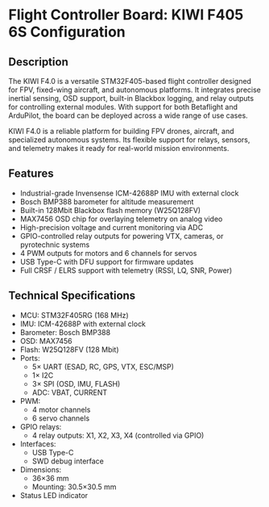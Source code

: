 # Flight Controller Board: KIWI F405 6S Configuration

## Description

The KIWI F4.0 is a versatile STM32F405-based flight controller designed for FPV, fixed-wing aircraft, and autonomous
platforms. It integrates precise inertial sensing, OSD support, built-in Blackbox logging, and relay outputs for
controlling external modules. With support for both Betaflight and ArduPilot, the board can be deployed across a wide
range of use cases.

KIWI F4.0 is a reliable platform for building FPV drones, aircraft, and specialized autonomous systems. Its flexible
support for relays, sensors, and telemetry makes it ready for real-world mission environments.

## Features

- Industrial-grade Invensense ICM-42688P IMU with external clock
- Bosch BMP388 barometer for altitude measurement
- Built-in 128Mbit Blackbox flash memory (W25Q128FV)
- MAX7456 OSD chip for overlaying telemetry on analog video
- High-precision voltage and current monitoring via ADC
- GPIO-controlled relay outputs for powering VTX, cameras, or pyrotechnic systems
- 4 PWM outputs for motors and 6 channels for servos
- USB Type-C with DFU support for firmware updates
- Full CRSF / ELRS support with telemetry (RSSI, LQ, SNR, Power)

## Technical Specifications

- MCU: STM32F405RG (168 MHz)
- IMU: ICM-42688P with external clock
- Barometer: Bosch BMP388
- OSD: MAX7456
- Flash: W25Q128FV (128 Mbit)
- Ports:
    - 5× UART (ESAD, RC, GPS, VTX, ESC/MSP)
    - 1× I2C
    - 3× SPI (OSD, IMU, FLASH)
    - ADC: VBAT, CURRENT
- PWM:
    - 4 motor channels
    - 6 servo channels
- GPIO relays:
    - 4 relay outputs: X1, X2, X3, X4 (controlled via GPIO)
- Interfaces:
    - USB Type-C
    - SWD debug interface
- Dimensions:
    - 36×36 mm
    - Mounting: 30.5×30.5 mm
- Status LED indicator
